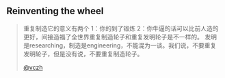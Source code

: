 ## Reinventing the wheel

> 重复制造它的意义有两个
> 1：你的到了锻炼
> 2：你牛逼的话可以比前人造的更好，间接造福了全世界重复制造轮子和重复发明轮子是不一样的。
> 发明是researching，制造是engineering，不能混为一谈。我们说，不要重复发明轮子，但是没有说，不要重复制造轮子。
>
> [@vczh](https://www.zhihu.com/question/21818673/answer/20472886)



